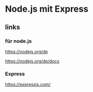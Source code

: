# Node.js mit Express

## links

### für node.js

https://nodejs.org/de

https://nodejs.org/de/docs

### Express

https://expressjs.com/